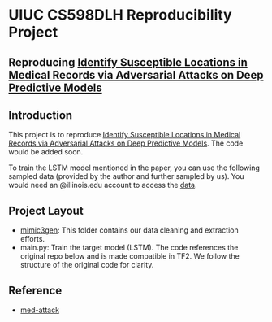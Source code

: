 # UIUC CS598DLH Reproducibility Project

## Reproducing [Identify Susceptible Locations in Medical Records via Adversarial Attacks on Deep Predictive Models](https://arxiv.org/abs/1802.04822)

## Introduction

This project is to reproduce [Identify Susceptible Locations in Medical Records via Adversarial Attacks on Deep Predictive Models](https://arxiv.org/abs/1802.04822). The code would be added soon.

To train the LSTM model mentioned in the paper, you can use the following sampled data (provided by the author and further sampled by us).
You would need an @illinois.edu account to access the [data](https://drive.google.com/file/d/1BPwtfLnRe4bgKQ439eANFxKDvnkzgDNH/view?usp=sharing).

## Project Layout
- [mimic3gen](../mimic3gen): This folder contains our data cleaning and extraction efforts. 
- main.py: Train the target model (LSTM). The code references the original repo below and is made compatible in TF2. We follow the structure of the original code for clarity.
  
## Reference

- [med-attack](https://github.com/illidanlab/med-attack)